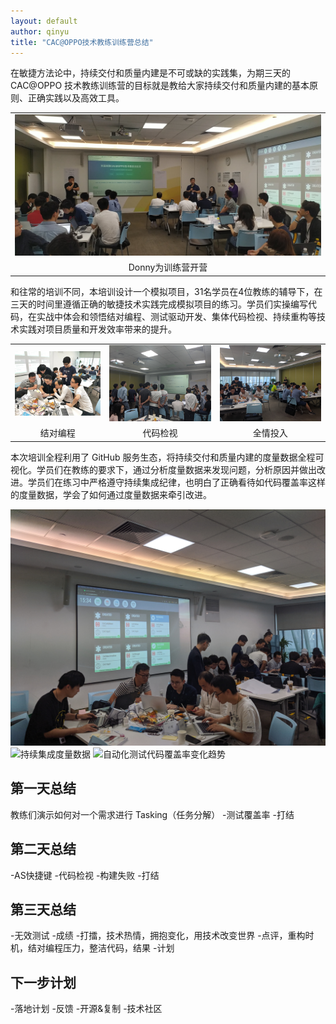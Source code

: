 ```yaml
---
layout: default
author: qinyu
title: "CAC@OPPO技术教练训练营总结"
---
```


在敏捷方法论中，持续交付和质量内建是不可或缺的实践集，为期三天的 CAC@OPPO 技术教练训练营的目标就是教给大家持续交付和质量内建的基本原则、正确实践以及高效工具。

||
|:---:|
|![Donny为训练营开营讲话](/assets/photos/2019-11-04/training_opening.jpg)|
|Donny为训练营开营|

和往常的培训不同，本培训设计一个模拟项目，31名学员在4位教练的辅导下，在三天的时间里遵循正确的敏捷技术实践完成模拟项目的练习。学员们实操编写代码，在实战中体会和领悟结对编程、测试驱动开发、集体代码检视、持续重构等技术实践对项目质量和开发效率带来的提升。

|                                            |                                           |                                         |
| :----------------------------------------: | :---------------------------------------: | :-------------------------------------: |
| ![结对编程](/assets/photos/2019-11-04/pair_programming.jpg) | ![代码检视](/assets/photos/2019-11-04/code_review.jpg) | ![全情投入](/assets/photos/2019-11-04/concentrating.jpg) |
|                  结对编程                  |                 代码检视                  |                全情投入                 |


本次培训全程利用了 GitHub 服务生态，将持续交付和质量内建的度量数据全程可视化。学员们在教练的要求下，通过分析度量数据来发现问题，分析原因并做出改进。学员们在练习中严格遵守持续集成纪律，也明白了正确看待如代码覆盖率这样的度量数据，学会了如何通过度量数据来牵引改进。

![实时反馈的持续集成监视器](/assets/photos/2019-11-04/ci_monitor.jpg)
![持续集成度量数据]()
![自动化测试代码覆盖率变化趋势]()

## 第一天总结

教练们演示如何对一个需求进行 Tasking（任务分解）
-测试覆盖率
-打结

## 第二天总结

-AS快捷键
-代码检视
-构建失败
-打结

## 第三天总结

-无效测试
-成绩
-打擂，技术热情，拥抱变化，用技术改变世界
-点评，重构时机，结对编程压力，整洁代码，结果
-计划

## 下一步计划
-落地计划
-反馈
-开源&复制
-技术社区



